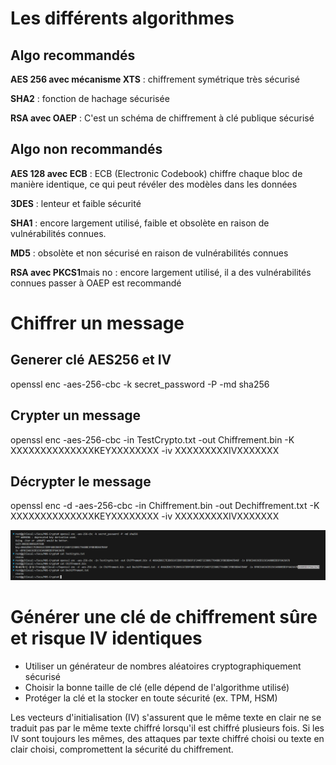 # Les différents algorithmes

## Algo recommandés

**AES 256 avec mécanisme XTS** : chiffrement symétrique très sécurisé

**SHA2** : fonction de hachage sécurisée 

**RSA avec OAEP** : C'est un schéma de chiffrement à clé publique sécurisé

## Algo non recommandés

**AES 128 avec ECB** : ECB (Electronic Codebook) chiffre chaque bloc de manière identique, ce qui peut révéler des modèles dans les données

**3DES** : lenteur et faible sécurité

**SHA1** : encore largement utilisé, faible et obsolète en raison de vulnérabilités connues.

**MD5** : obsolète et non sécurisé en raison de vulnérabilités connues

**RSA avec PKCS1**mais no : encore largement utilisé, il a des vulnérabilités connues passer à OAEP est recommandé

# Chiffrer un message

## Generer clé AES256 et IV
openssl enc -aes-256-cbc -k secret_password -P -md sha256

## Crypter un message
openssl enc -aes-256-cbc -in TestCrypto.txt -out Chiffrement.bin -K XXXXXXXXXXXXXXKEYXXXXXXXX -iv XXXXXXXXXIVXXXXXXX

## Décrypter le message 

openssl enc -d -aes-256-cbc -in Chiffrement.bin -out Dechiffrement.txt -K XXXXXXXXXXXXXXKEYXXXXXXXX -iv XXXXXXXXXIVXXXXXXX

<p align="center">
    <img src="./TestCryptoOpenSSL.png" alt="TestCryptoOpenSSL" style="width: 800px;" />
</p>

# Générer une clé de chiffrement sûre et risque IV identiques

- Utiliser un générateur de nombres aléatoires cryptographiquement sécurisé
- Choisir la bonne taille de clé (elle dépend de l'algorithme utilisé)
- Protéger la clé et la stocker en toute sécurité (ex. TPM, HSM)

Les vecteurs d'initialisation (IV) s'assurent que le même texte en clair ne se traduit pas par le même texte chiffré lorsqu'il est chiffré plusieurs fois. Si les IV sont toujours les mêmes, des attaques par texte chiffré choisi ou texte en clair choisi, compromettent la sécurité du chiffrement.



